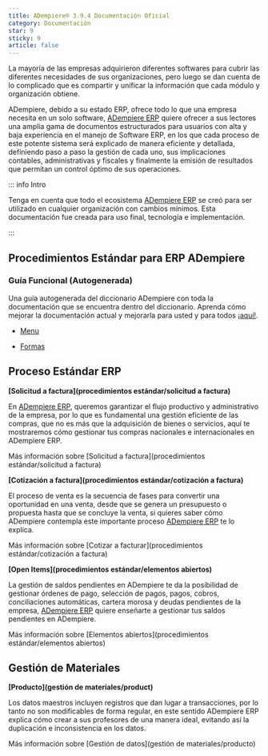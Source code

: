 ```yaml
---
title: ADempiere® 3.9.4 Documentación Oficial
category: Documentación
star: 9
sticky: 9
article: false
---
```


La mayoría de las empresas adquirieron diferentes softwares para cubrir las diferentes necesidades de sus organizaciones, pero luego se dan cuenta de lo complicado que es compartir y unificar la información que cada módulo y organización obtiene.

ADempiere, debido a su estado ERP, ofrece todo lo que una empresa necesita en un solo software, [ADempiere ERP](http://adempiere.net/) quiere ofrecer a sus lectores una amplia gama de documentos estructurados para usuarios con alta y baja experiencia en el manejo de Software ERP, en los que cada proceso de este potente sistema será explicado de manera eficiente y detallada, definiendo paso a paso la gestión de cada uno, sus implicaciones contables, administrativas y fiscales y finalmente la emisión de resultados que permitan un control óptimo de sus operaciones.

::: info Intro

Tenga en cuenta que todo el ecosistema [ADempiere ERP](http://adempiere.net/) se creó para ser utilizado en cualquier organización con cambios mínimos. Esta documentación fue creada para uso final, tecnología e implementación.

:::

## Procedimientos Estándar para ERP ADempiere

### Guía Funcional (Autogenerada)

Una guía autogenerada del diccionario ADempiere con toda la documentación que se encuentra dentro del diccionario. Aprenda cómo mejorar la documentación actual y mejorarla para usted y para todos [¡aquí!](autogenerado).

- [Menu](autogenerado/menu)

- [Formas](auto-generado/formas)

## Proceso Estándar ERP

**[Solicitud a factura](procedimientos estándar/solicitud a factura)**

En [ADempiere ERP](http://adempiere.net/), queremos garantizar el flujo productivo y administrativo de la empresa, por lo que es fundamental una gestión eficiente de las compras, que no es más que la adquisición de bienes o servicios, aquí te mostraremos cómo gestionar tus compras nacionales e internacionales en ADempiere ERP.

Más información sobre [Solicitud a factura](procedimientos estándar/solicitud a factura)

**[Cotización a factura](procedimientos estándar/cotización a factura)**

El proceso de venta es la secuencia de fases para convertir una oportunidad en una venta, desde que se genera un presupuesto o propuesta hasta que se concluye la venta, si quieres saber cómo ADempiere contempla este importante proceso [ADempiere ERP](http://adempiere.net/) te lo explica.

Más información sobre [Cotizar a facturar](procedimientos estándar/cotización a factura)

**[Open Items](procedimientos estándar/elementos abiertos)**

La gestión de saldos pendientes en ADempiere te da la posibilidad de gestionar órdenes de pago, selección de pagos, pagos, cobros, conciliaciones automáticas, cartera morosa y deudas pendientes de la empresa, [ADempiere ERP](http://adempiere.net/) quiere enseñarte a gestionar tus saldos pendientes en ADempiere.

Más información sobre [Elementos abiertos](procedimientos estándar/elementos abiertos)

## Gestión de Materiales

**[Producto](gestión de materiales/product)**

Los datos maestros incluyen registros que dan lugar a transacciones, por lo tanto no son modificables de forma regular, en este sentido ADempiere ERP explica cómo crear a sus profesores de una manera ideal, evitando así la duplicación e inconsistencia en los datos.

Más información sobre [Gestión de datos](gestión de materiales/producto)
